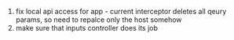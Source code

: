 1. fix local api access for app - current interceptor deletes all qeury params, so need to repalce only the host somehow
2. make sure that inputs controller does its job